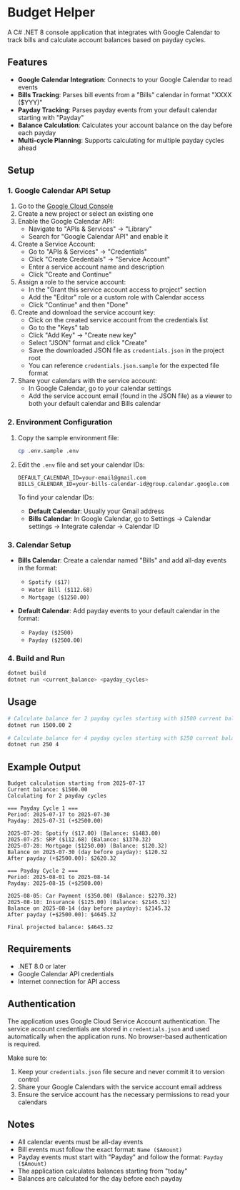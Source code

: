 # Budget Helper

A C# .NET 8 console application that integrates with Google Calendar to track bills and calculate account balances based on payday cycles.

## Features

- **Google Calendar Integration**: Connects to your Google Calendar to read events
- **Bills Tracking**: Parses bill events from a "Bills" calendar in format "XXXX ($YYY)"
- **Payday Tracking**: Parses payday events from your default calendar starting with "Payday"
- **Balance Calculation**: Calculates your account balance on the day before each payday
- **Multi-cycle Planning**: Supports calculating for multiple payday cycles ahead

## Setup

### 1. Google Calendar API Setup

1. Go to the [Google Cloud Console](https://console.cloud.google.com/)
2. Create a new project or select an existing one
3. Enable the Google Calendar API:
   - Navigate to "APIs & Services" → "Library"
   - Search for "Google Calendar API" and enable it
4. Create a Service Account:
   - Go to "APIs & Services" → "Credentials"
   - Click "Create Credentials" → "Service Account"
   - Enter a service account name and description
   - Click "Create and Continue"
5. Assign a role to the service account:
   - In the "Grant this service account access to project" section
   - Add the "Editor" role or a custom role with Calendar access
   - Click "Continue" and then "Done"
6. Create and download the service account key:
   - Click on the created service account from the credentials list
   - Go to the "Keys" tab
   - Click "Add Key" → "Create new key"
   - Select "JSON" format and click "Create"
   - Save the downloaded JSON file as `credentials.json` in the project root
   - You can reference `credentials.json.sample` for the expected file format
7. Share your calendars with the service account:
   - In Google Calendar, go to your calendar settings
   - Add the service account email (found in the JSON file) as a viewer to both your default calendar and Bills calendar

### 2. Environment Configuration

1. Copy the sample environment file:
   ```bash
   cp .env.sample .env
   ```

2. Edit the `.env` file and set your calendar IDs:
   ```
   DEFAULT_CALENDAR_ID=your-email@gmail.com
   BILLS_CALENDAR_ID=your-bills-calendar-id@group.calendar.google.com
   ```

   To find your calendar IDs:
   - **Default Calendar**: Usually your Gmail address
   - **Bills Calendar**: In Google Calendar, go to Settings → Calendar settings → Integrate calendar → Calendar ID

### 3. Calendar Setup

- **Bills Calendar**: Create a calendar named "Bills" and add all-day events in the format:
  - `Spotify ($17)`
  - `Water Bill ($112.68)`
  - `Mortgage ($1250.00)`

- **Default Calendar**: Add payday events to your default calendar in the format:
  - `Payday ($2500)`
  - `Payday ($2500.00)`

### 4. Build and Run

```bash
dotnet build
dotnet run <current_balance> <payday_cycles>
```

## Usage

```bash
# Calculate balance for 2 payday cycles starting with $1500 current balance
dotnet run 1500.00 2

# Calculate balance for 4 payday cycles starting with $250 current balance
dotnet run 250 4
```

## Example Output

```
Budget calculation starting from 2025-07-17
Current balance: $1500.00
Calculating for 2 payday cycles

=== Payday Cycle 1 ===
Period: 2025-07-17 to 2025-07-30
Payday: 2025-07-31 (+$2500.00)

2025-07-20: Spotify ($17.00) (Balance: $1483.00)
2025-07-25: SRP ($112.68) (Balance: $1370.32)
2025-07-28: Mortgage ($1250.00) (Balance: $120.32)
Balance on 2025-07-30 (day before payday): $120.32
After payday (+$2500.00): $2620.32

=== Payday Cycle 2 ===
Period: 2025-08-01 to 2025-08-14
Payday: 2025-08-15 (+$2500.00)

2025-08-05: Car Payment ($350.00) (Balance: $2270.32)
2025-08-10: Insurance ($125.00) (Balance: $2145.32)
Balance on 2025-08-14 (day before payday): $2145.32
After payday (+$2500.00): $4645.32

Final projected balance: $4645.32
```

## Requirements

- .NET 8.0 or later
- Google Calendar API credentials
- Internet connection for API access

## Authentication

The application uses Google Cloud Service Account authentication. The service account credentials are stored in `credentials.json` and used automatically when the application runs. No browser-based authentication is required.

Make sure to:
1. Keep your `credentials.json` file secure and never commit it to version control
2. Share your Google Calendars with the service account email address
3. Ensure the service account has the necessary permissions to read your calendars

## Notes

- All calendar events must be all-day events
- Bill events must follow the exact format: `Name ($Amount)`
- Payday events must start with "Payday" and follow the format: `Payday ($Amount)`
- The application calculates balances starting from "today"
- Balances are calculated for the day before each payday
